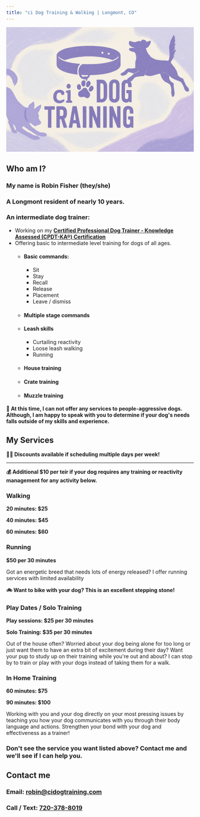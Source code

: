 ```yaml
---
title: "ci Dog Training & Walking | Longmont, CO"
---
```


<link rel="stylesheet" href="style.css" />

![image](./banner.png)
<a href="#who-am-i" class="arrow-container">
<i class="arrow down"></i>
</a>

## Who am I?

### My name is Robin Fisher (they/she)
### A Longmont resident of nearly 10 years.
### An intermediate dog trainer:
* Working on my **[Certified Professional Dog Trainer - Knowledge Assessed (CPDT-KA®) Certification](https://www.ccpdt.org/about-us/)**
* Offering basic to intermediate level training for dogs of all ages.
    * #### Basic commands: 
        * Sit
        * Stay
        * Recall
        * Release
        * Placement
        * Leave / dismiss
    * #### Multiple stage commands 
    * #### Leash skills
        * Curtailing reactivity
        * Loose leash walking
        * Running
    * #### House training
    * #### Crate training
    * #### Muzzle training

<div class="alert error">
    <strong>
        🚫 At this time, I can not offer any services to people-aggressive dogs. Although, I am happy to speak with you to determine if your dog's needs falls outside of my skills and experience.
    </strong>
</div>

## My Services
<div class="alert info">
<strong>
    🌈✨ Discounts available if scheduling multiple days per week!
</strong>
<hr/>
<strong>
    💰 Additional $10 per teir if your dog requires any training or reactivity management for any activity below.
</strong>
</div>

### Walking
<div class="alert price">
<strong>
<p>20 minutes: $25</p>

<p>40 minutes: $45</p>

<p>60 minutes: $60</p>
</strong>
</div>

### Running

<div class="alert price">
    <strong>
$50 per 30 minutes
    </strong>
</div>

Got an energetic breed that needs lots of energy released? I offer running services with limited availability

<div class="alert info">
    <strong>
    🚲 Want to bike with your dog? This is an excellent stepping stone!
    </strong>
</div>

### Play Dates / Solo Training
<div class="alert price">
<strong>
<p>Play sessions: $25 per 30 minutes</p>

<p>Solo Training: $35 per 30 minutes</p>
</strong>
</div>

Out of the house often? Worried about your dog being alone for too long or just want them to have an extra bit of excitement during their day? Want your pup to study up on their training while you're out and about? I can stop by to train or play with your dogs instead of taking them for a walk.

### In Home Training
<div class="alert price">
    <strong>
<p>60 minutes: $75</p>

<p>90 minutes: $100</p>
    </strong>
</div>

Working with you and your dog directly on your most pressing issues by teaching you how your dog communicates with you through their body language and actions. Strengthen your bond with your dog and effectiveness as a trainer!

### Don't see the service you want listed above? Contact me and we'll see if I can help you. 

## Contact me

### Email: [robin@cidogtraining.com](mailto:robin@cidogtraining.com) 
### Call / Text: [720-378-8019](tel:720-378-8019)